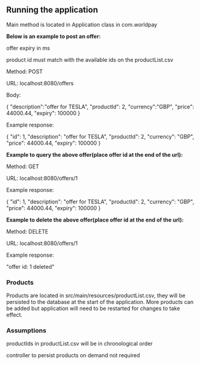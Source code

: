 ## Running the application
  
Main method is located in Application class in com.worldpay

**Below is an example to post an offer:**

offer expiry in ms

product id must match with the available ids on the productList.csv

Method: POST

URL: localhost:8080/offers

Body: 


{ 
   "description":"offer for TESLA",
   "productId": 2,
   "currency":"GBP",
   "price": 44000.44,
   "expiry": 100000
}

Example response:

{
    "id": 1,
    "description": "offer for TESLA",
    "productId": 2,
    "currency": "GBP",
    "price": 44000.44,
    "expiry": 100000
}

**Example to query the above offer(place offer id at the end of the url):**

Method: GET

URL: localhost:8080/offers/1

Example response:

{
    "id": 1,
    "description": "offer for TESLA",
    "productId": 2,
    "currency": "GBP",
    "price": 44000.44,
    "expiry": 100000
}


**Example to delete the above offer(place offer id at the end of the url):**

Method: DELETE

URL: localhost:8080/offers/1

Example response:

"offer id: 1 deleted"

### Products

Products are located in src/main/resources/productList.csv, they will be persisted to the database at the start of the application. More products can be added but application will need to be restarted for changes to take effect.

### Assumptions

productIds in productList.csv will be in chronological order

controller to persist products on demand not required
